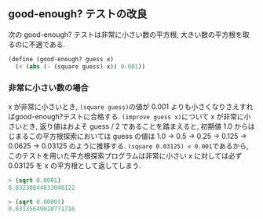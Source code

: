 ## good-enough? テストの改良

次の good-enough? テストは非常に小さい数の平方根, 大きい数の平方根を取るのに不適である.

```scheme
(define (good-enough? guess x)
  (< (abs (- (square guess) x)) 0.001))
```

### 非常に小さい数の場合

x が非常に小さいとき, `(square guess)`の値が 0.001 よりも小さくなりさえすればgood-enough?テストに合格する. `(improve guess x)`について x が非常に小さいとき, 返り値はおよそ guess / 2 であることを踏まえると, 初期値 1.0 からはじまるこの平方根探索においては guess の値は 1.0 -> 0.5 -> 0.25 -> 0.125 -> 0.0625 -> 0.03125 のように推移する. `(square 0.03125) < 0.001`であるから, このテストを用いた平方根探索プログラムは非常に小さい x に対しては必ず 0.03125 を x の平方根として返してしまう.

```scheme
> (sqrt 0.0001)
0.03230844833048122

> (sqrt 0.00001)
0.03135649010771716
```
